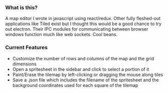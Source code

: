 ### What is this?

A map editor I wrote in javascript using react/redux. Other fully fleshed-out applications like Tiled exist but I thought this would be a good chance to try out electron. Their IPC modules for communicating between browser windows function much like web sockets. Cool beans.

### Current Features

-   Customize the number of rows and columns of the map and the grid dimensions
-   Open a spritesheet in the sidebar and click to select a portion of it
-   Paint/Erase the tilemap by left-clicking or dragging the mouse along tiles
-   Save a .json file which includes the filename of the spritesheet and the background coordinates used for each square of the tilemap
